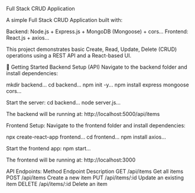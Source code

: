 Full Stack CRUD Application

A simple Full Stack CRUD Application built with:

Backend: Node.js + Express.js + MongoDB (Mongoose) + cors...
Frontend: React.js + axios...

This project demonstrates basic Create, Read, Update, Delete (CRUD) operations using a REST API and a React-based UI.

🚀 Getting Started
Backend Setup (API)
Navigate to the backend folder and install dependencies:

mkdir backend...
cd backend...
npm init -y...
npm install express mongoose cors...

Start the server:
cd backend...
node server.js...

The backend will be running at:
http://localhost:5000/api/items

Frontend Setup:
Navigate to the frontend folder and install dependencies:

npx create-react-app frontend...
cd frontend...
npm install axios...

Start the frontend app:
npm start...

The frontend will be running at: http://localhost:3000

API Endpoints:
Method	Endpoint	Description
GET	/api/items	Get all items
POST	/api/items	Create a new item
PUT	/api/items/:id	Update an existing item
DELETE	/api/items/:id	Delete an item

